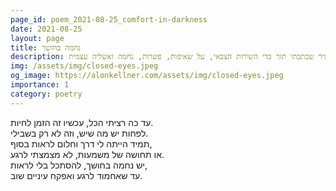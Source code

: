```yaml
---
page_id: poem_2021-08-25_comfort-in-darkness
date: 2021-08-25
layout: page
title: נחמה בחושך
description: שיר שכתבתי תוך כדי השירות הצבאי, על שאיפות, פשרות, נחמה ואשליה עצמית.
img: /assets/img/closed-eyes.jpeg
og_image: https://alonkellner.com/assets/img/closed-eyes.jpeg
importance: 1
category: poetry
---
```


עד כה רציתי הכל, עכשיו זה הזמן לחיות.  
לפחות יש מה שיש, וזה לא רק בשבילי.  
תמיד הייתה לי דרך וחלום לראות בסוף,  
או תחושה של משמעות, לא מצמצתי לרגע.  
יש נחמה בחושך, להסתכל בלי לראות,  
עד שאחמוד לרגע ואפקח עיניים שוב.
